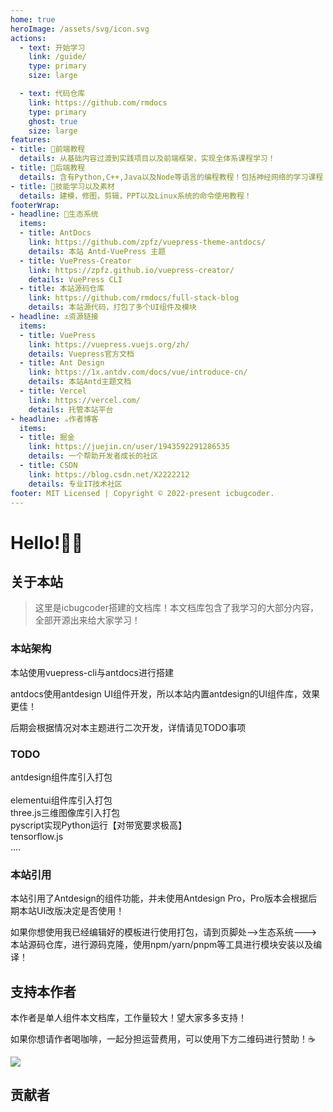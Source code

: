 ```yaml
---
home: true
heroImage: /assets/svg/icon.svg
actions:
  - text: 开始学习
    link: /guide/
    type: primary
    size: large

  - text: 代码仓库
    link: https://github.com/rmdocs
    type: primary
    ghost: true
    size: large
features:
- title: 🚗前端教程
  details: 从基础内容过渡到实践项目以及前端框架，实现全体系课程学习！
- title: 🚛后端教程
  details: 含有Python,C++,Java以及Node等语言的编程教程！包括神经网络的学习课程！持续更新中...
- title: 🚌技能学习以及素材
  details: 建模，修图，剪辑，PPT以及Linux系统的命令使用教程！
footerWrap: 
- headline: 🌿生态系统
  items:
  - title: AntDocs
    link: https://github.com/zpfz/vuepress-theme-antdocs/
    details: 本站 Antd-VuePress 主题
  - title: VuePress-Creator
    link: https://zpfz.github.io/vuepress-creator/
    details: VuePress CLI
  - title: 本站源码仓库
    link: https://github.com/rmdocs/full-stack-blog
    details: 本站源代码，打包了多个UI组件及模块
- headline: ⚓资源链接
  items:
  - title: VuePress
    link: https://vuepress.vuejs.org/zh/
    details: Vuepress官方文档
  - title: Ant Design
    link: https://1x.antdv.com/docs/vue/introduce-cn/
    details: 本站Antd主题文档
  - title: Vercel
    link: https://vercel.com/
    details: 托管本站平台
- headline: ☕作者博客
  items:
  - title: 掘金
    link: https://juejin.cn/user/1943592291286535
    details: 一个帮助开发者成长的社区
  - title: CSDN
    link: https://blog.csdn.net/X2222212
    details: 专业IT技术社区
footer: MIT Licensed | Copyright © 2022-present icbugcoder.
---
```


# Hello!🎉🎉

## 关于本站

> 这里是icbugcoder搭建的文档库！本文档库包含了我学习的大部分内容，全部开源出来给大家学习！

### 本站架构

本站使用vuepress-cli与antdocs进行搭建

antdocs使用antdesign UI组件开发，所以本站内置antdesign的UI组件库，效果更佳！

后期会根据情况对本主题进行二次开发，详情请见TODO事项

### TODO

<a-checkbox checked>antdesign组件库引入打包</a-checkbox>  
<br/>
<a-checkbox :default-checked="false" disabled />    elementui组件库引入打包</a-checkbox>
<br/>
<a-checkbox :default-checked="false" disabled />    three.js三维图像库引入打包</a-checkbox>
<br/>
<a-checkbox :default-checked="false" disabled />    pyscript实现Python运行【对带宽要求极高】</a-checkbox>
<br/>
<a-checkbox :default-checked="false" disabled />    tensorflow.js</a-checkbox>
<br/>
<a-checkbox :default-checked="false" disabled />    ....</a-checkbox>
<br/>

### 本站引用

本站引用了Antdesign的组件功能，并未使用Antdesign Pro，Pro版本会根据后期本站UI改版决定是否使用！

如果你想使用我已经编辑好的模板进行使用打包，请到页脚处-->生态系统--->本站源码仓库，进行源码克隆，使用npm/yarn/pnpm等工具进行模块安装以及编译！

## 支持本作者

本作者是单人组件本文档库，工作量较大！望大家多多支持！

如果你想请作者喝咖啡，一起分担运营费用，可以使用下方二维码进行赞助！:coffee:

![](https://img.recode.fun/img-2022/Snipaste_2022-08-21_21-40-40cd.jpg)


## 贡献者

<p></p>

<a-tooltip placement="bottom">
  <template slot="title">
    icbugcoder
  </template>
  <a-avatar src="https://img.recode.fun/img-2022/微信图片_20220821202544.jpg" :size="54"/>
</a-tooltip>
&ensp;

<Msg />
<mention-sucess />